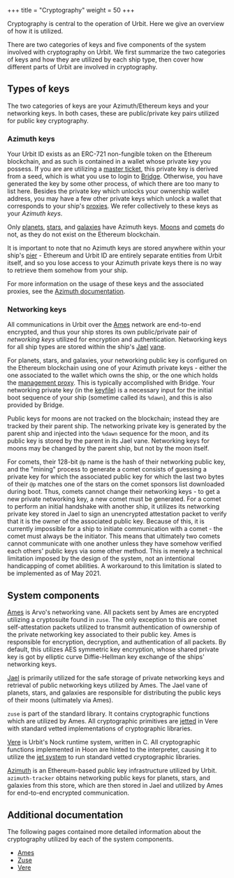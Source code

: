 +++
title = "Cryptography"
weight = 50
+++

Cryptography is central to the operation of Urbit. Here we give an overview of
how it is utilized.

There are two categories of keys and five components of the system involved with
cryptography on Urbit. We first summarize the two categories of keys and how
they are utilized by each ship type, then cover how different parts of Urbit are
involved in cryptography.

## Types of keys

The two categories of keys are your Azimuth/Ethereum keys and your networking
keys. In both cases, these are public/private key pairs utilized for public key
cryptography.

### Azimuth keys

Your Urbit ID exists as an ERC-721 non-fungible token on the Ethereum
blockchain, and as such is contained in a wallet whose private key you possess.
If you are are utilizing a [master
ticket](/system/identity/azimuth#master-ticket), this private key is derived
from a seed, which is what you use to login to
[Bridge](/reference/glossary/bridge). Otherwise, you have generated the key by
some other process, of which there are too many to list here. Besides the
private key which unlocks your ownership wallet address, you may have a few
other private keys which unlock a wallet that corresponds to your ship's
[proxies](/reference/glossary/proxies). We refer collectively to these keys as
your _Azimuth keys_.

Only [planets](/reference/glossary/planet), [stars](/reference/glossary/star), and
[galaxies](/reference/glossary/galaxy) have Azimuth keys.
[Moons](/reference/glossary/moon) and [comets](/reference/glossary/comet) do not,
as they do not exist on the Ethereum blockchain.

It is important to note that no Azimuth keys are stored anywhere within your
ship's [pier](/reference/glossary/pier) - Ethereum and Urbit ID are entirely
separate entities from Urbit itself, and so you lose access to your Azimuth
private keys there is no way to retrieve them somehow from your ship.

For more information on the usage of these keys and the associated proxies, see
the [Azimuth documentation](/system/identity/azimuth).

### Networking keys

All communications in Urbit over the [Ames](/reference/glossary/ames) network
are end-to-end encrypted, and thus your ship stores its own public/private pair
of _networking keys_ utilized for encryption and authentication. Networking keys
for all ship types are stored within the ship's [Jael](/reference/glossary/jael)
[vane](/reference/glossary/vane).

For planets, stars, and galaxies, your networking public key is configured on
the Ethereum blockchain using one of your Azimuth private keys - either the one
associated to the wallet which owns the ship, or the one which holds the
[management proxy](/reference/glossary/proxies). This is typically accomplished
with Bridge. Your networking private key (in the
[keyfile](/reference/glossary/keyfile)) is a necessary input for the initial boot
sequence of your ship (sometime called its `%dawn`), and this is also provided
by Bridge.

Public keys for moons are not tracked on the blockchain; instead they are
tracked by their parent ship. The networking private key is generated by the
parent ship and injected into the `%dawn` sequence for the moon, and its public
key is stored by the parent in its Jael vane. Networking keys for moons may be
changed by the parent ship, but not by the moon itself.

For comets, their 128-bit `@p` name is the hash of their networking public key, and
the "mining" process to generate a comet consists of guessing a private key for
which the associated public key for which the last two bytes of their `@p`
matches one of the stars on the comet sponsors list downloaded during boot.
Thus, comets cannot change their networking keys - to get a new private
networking key, a new comet must be generated. For a comet to perform an initial
handshake with another ship, it utilizes its networking private key stored in
Jael to sign an unencrypted attestation packet to verify that it is the owner of
the associated public key. Because of this, it is currently impossible for a
ship to initiate communication with a comet - the comet must always be the
initiator. This means that ultimately two comets cannot communicate with one
another unless they have somehow verified each others' public keys via some
other method. This is merely a technical limitation imposed by the design of the
system, not an intentional handicapping of comet abilities. A workaround to this
limitation is slated to be implemented as of May 2021.

## System components

[Ames](/system/kernel/ames/ames) is Arvo's networking vane. All packets sent by
Ames are encrypted utilizing a cryptosuite found in `zuse`. The only exception
to this are comet self-attestation packets utilized to transmit authentication
of ownership of the private networking key associated to their public key. Ames
is responsible for encryption, decryption, and authentication of all packets. By
default, this utilizes AES symmetric key encryption, whose shared private key is
got by elliptic curve Diffie-Hellman key exchange of the ships' networking keys.

[Jael](/system/kernel/jael/jael) is primarily utilized for the safe storage
of private networking keys and retrieval of public networking keys utilized by
Ames. The Jael vane of planets, stars, and galaxies are responsible for
distributing the public keys of their moons (ultimately via Ames).

`zuse` is part of the standard library. It contains cryptographic functions
which are utilized by Ames. All cryptographic primitives are
[jetted](/system/runtime/guides/jetting) in Vere with standard vetted implementations of
cryptographic libraries.

[Vere](/reference/runtime/) is Urbit's Nock runtime system, written in C. All
cryptographic functions implemented in Hoon are hinted to the interpreter,
causing it to utilize the [jet system](/system/runtime/guides/jetting) to run standard vetted cryptographic
libraries.

[Azimuth](/reference/azimuth/) is an Ethereum-based public key
infrastructure utilized by Urbit. `azimuth-tracker` obtains networking public
keys for planets, stars, and galaxies from this store, which are then stored in
Jael and utilized by Ames for end-to-end encrypted communication.

## Additional documentation

The following pages contained more detailed information about the cryptography
utilized by each of the system components.

- [Ames](/reference/arvo/ames/cryptography)
- [Zuse](/language/hoon/reference/cryptography)
- [Vere](/system/runtime/reference/cryptography)
